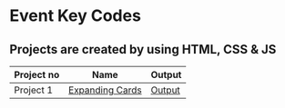 # Event Key Codes


## Projects are created by using HTML, CSS & JS 
| Project no  | Name | Output |
| ------------- | ------------- | ------------- |
| Project 1  | [Expanding Cards](https://github.com/Suppiriya/Develop-tools-projects/tree/main/Expanding-cards) | [Output](https://www.youtube.com/watch?v=hjpS6847UiU) |

